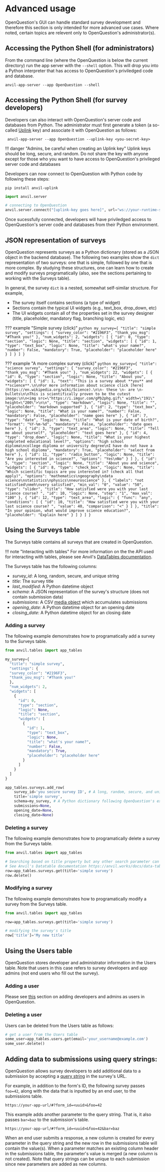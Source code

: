 # Advanced usage
OpenQuestion's GUI can handle standard survey development and therefore this section is
only intended for more advanced use cases. Where noted, certain topics are relevent only to
OpenQuestion's administrator(s).

## Accessing the Python Shell (for administrators)
From the command line (where the OpenQuestion is below the current directory) run the app server 
with the `--shell` option. This will drop you into a Python interpreter that has access to
OpenQuestion's priviledged code and database. 

```
anvil-app-server --app OpenQuestion --shell
```

## Accessing the Python Shell (for survey developers)
Developers can also interact with OpenQuestion's server code and databases from Python.
The administrator must first generate 
a token (a so-called [Uplink](https://anvil.works/docs/uplink) key) and associate it with 
OpenQuestion as follows:

```
 anvil-app-server --app OpenQuestion --uplink-key <you-secret-key>
```

!!! danger "Admins, be careful when creating an Uplink key"
    Uplink keys should be long, secure, and random. Do not share the key
    with anyone except for those who you want to have access to
    OpenQuestion's privileged server code and databases

Developers can now connect to OpenQuestion with Python code by following these steps:

```
pip install anvil-uplink
```

```python
import anvil.server

# connecting to OpenQuestion
anvil.server.connect("[uplink-key goes here]", url="ws://your-runtime-server:3030/_/uplink")`
```

Once sucessfully connected, developers will have priviledged access to OpenQuestion's server code
and databases from their Python environment.

## JSON representation of surveys
OpenQuestion represents surveys as a Python dictionary (stored as a JSON object in the backend database). The following
two examples show the `dict` representation of two surveys: one that is simple, followed by one that is more complex.
By studying these structures, one can learn how to create and modify surveys programatically 
(also, see the sections pertaining to working with the Surveys table). 

In general, the survey `dict` is a nested, somewhat self-similar structure. For example,

- The survey itself contains sections (a type of widget)
- Sections contain the typical UI widgets (e.g., text_box, drop_down, etc)
- The UI widgets contain all of the properties set in the survey designer 
(title, placeholder, mandatory flag, branching logic, etc)

??? example "Simple survey (click)"
    ```python
    my_survey={
      "title": "simple survey",
      "settings": {
      "survey_color": "#2196F3",
      "thank_you_msg": "#Thank you!"
      },
      "num_widgets": 2,
      "widgets": [
        {
          "id": 0,
          "type": "section",
          "logic": None,
          "title": "section",
          "widgets": [
            {
              "id": 1,
              "type": "text_box",
              "logic": None,
              "title": "what's your name?",
              "number": False,
              "mandatory": True,
              "placeholder": "placeholder here"
            }
          ]
        }
      ]
    }
    ```
    
??? example "A more complex survey (click)"
    ```python
    my_survey={
      "title": "science survey",
      "settings": {
      "survey_color": "#2196F3",
      "thank_you_msg": "#Thank you!"
      },
      "num_widgets": 22,
      "widgets": [
        {
          "id": 0,
          "type": "section",
          "logic": None,
          "title": "About you",
          "widgets": [
            {
              "id": 1,
              "text": "This is a survey about **you** and **science**.\n\nFor more information about science click [here](https://en.wikipedia.org/wiki/Science).\n\n- these \n- are \n- bullets\n\nThis is scientifically proven to be the cutest image:\n\n<img src=\"https://i.imgur.com/gPb2phg.gif\" width=\"191\" height=\"200\">\n\n",
              "type": "markdown",
              "logic": None,
              "title": "",
              "placeholder": "markdown supported"
            },
            {
              "id": 2,
              "type": "text_box",
              "logic": None,
              "title": "What is your name?",
              "number": False,
              "mandatory": False,
              "placeholder": "name goes here"
            },
            {
              "id": 7,
              "type": "date",
              "logic": None,
              "title": "What is your date of birth?",
              "format": "%Y-%m-%d",
              "mandatory": False,
              "placeholder": "date goes here"
            },
            {
              "id": 3,
              "type": "text_area",
              "logic": None,
              "title": "Tell me about yourself",
              "placeholder": "text goes here"
            },
            {
              "id": 4,
              "type": "drop_down",
              "logic": None,
              "title": "What is your highest completed educational level?",
              "options": "high school diploma\ncollege diploma or university degree\nI have do not have a high school diploma",
              "mandatory": True,
              "placeholder": "select from here"
            },
            {
              "id": 11,
              "type": "radio_button",
              "logic": None,
              "title": "Are you interested in science?",
              "options": "Yes\nNo"
            }
          ]
        },
        {
          "id": 5,
          "type": "section",
          "logic": None,
          "title": "About you and science",
          "widgets": [
            {
              "id": 8,
              "type": "check_box",
              "logic": None,
              "title": "Which scientific topics are you interested in? (check all that apply)",
              "options": "mathematics\ngeography\ndata science\nstatistics\nphysics\nneuroscience"
            },
            {
              "labels": "not satisfied\nmeh\nvery satisfied",
              "min_val": "0",
              "value": "50",
              "type": "slider",
              "title": "How satisfied were you with your last science course? ",
              "id": 10,
              "logic": None,
              "step": "1",
              "max_val": "100"
            },
            {
              "id": 12,
              "type": "text_area",
              "logic": {
                "func": "any",
                "conditions": [
                  {
                    "id": 10,
                    "title": "How satisfied were you with your last science course? ",
                    "value": 40,
                    "comparison": "<"
                  }
                ]
              },
              "title": "In your opinion, what would improve science education?",
              "placeholder": "Explain here"
            }
          ]
        }
      ]
    }
    ```

## Using the Surveys table
The Surveys table contains all surveys that are created in OpenQuestion.

!!! note "Interacting with tables"
    For more information on the the API used for interacting with tables, 
    please see Anvil's [DataTables documentation](https://anvil.works/docs/data-tables/data-tables-in-code).
    
The Surveys table has the following columns:

- _survey_id_: A long, random, secure, and unique string
- _title_: The survey title
- _last_modified_: A Python datetime object
- _schema_: A JSON representation of the survey's structure (does not contain submission data)
- _submissions_: A CSV [media object](https://anvil.works/docs/media) which accumulates submissions
- _opening_date_: A Python datetime object for an opening date
- _closing_date_: A Python datetime object for an closing date

### Adding a survey
The following example demonstrates how to programatically add a survey to the Surveys table.

```python
from anvil.tables import app_tables

my_survey={
  "title": "simple survey",
  "settings": {
  "survey_color": "#2196F3",
  "thank_you_msg": "#Thank you!"
  },
  "num_widgets": 2,
  "widgets": [
    {
      "id": 0,
      "type": "section",
      "logic": None,
      "title": "section",
      "widgets": [
        {
          "id": 1,
          "type": "text_box",
          "logic": None,
          "title": "what's your name?",
          "number": False,
          "mandatory": True,
          "placeholder": "placeholder here"
        }
      ]
    }
  ]
}

app_tables.surveys.add_row(
    survey_id='you secure survey ID', # A long, random, secure, and unique string
    title='simple survey', 
    schema=my_survey, # A Python dictionary following OpenQuestion's expected format
    submissions=None,
    opening_date=None,
    closing_date=None)
```

### Deleting a survey
The following example demonstrates how to programatically delete a survey from the Surveys table.

```python
from anvil.tables import app_tables

# Searching based on title property but any other search parameter can be used. 
# See Anvil's Datatable documentation https://anvil.works/docs/data-tables/data-tables-in-code
row=app_tables.surveys.get(title='simple survey')
row.delete()
```

### Modifying a survey
The following example demonstrates how to programatically modify a survey from the Surveys table.

```python
from anvil.tables import app_tables

row=app_tables.surveys.get(title='simple survey')

# modifying the survey's title
row['title']='My new title'
```

## Using the Users table
OpenQuestion stores developer and administrator information in the Users table. Note that
users in this case refers to survey developers and app admins (not end users who fill out the survey).

### Adding a user
Please see [this](installation.md#adding-developers-and-administrators-as-users) 
section on adding developers and admins as users in OpenQuestion.

### Deleting a user
Users can be deleted from the Users table as follows:

```python
# get a user from the Users table
some_user=app_tables.users.get(email='your_username@example.com')
some_user.delete()
```

## Adding data to submissions using query strings:
OpenQuestion allows survey developers to add additional data 
to a submission by accepting a [query string](https://en.wikipedia.org/wiki/Query_string)
in the survey's URL.

For example, in addition to the form's ID, the following survey
passes `foo=42`, along with the data that is inputted by an end user, 
to the submissions table.

`https://your-app-url/#?form_id=<uuid>&foo=42`   

This example adds another parameter to the query string. That is, it also passes `bar=baz` to
the submission's table.

`https://your-app-url/#?form_id=<uuid>&foo=42&bar=baz`   

When an end user submits a response, a new column is created for every parameter 
in the query string and the new row in the submissions table will contain the value(s). When a 
parameter matches an existing column header in the submissions table, 
the parameter's value is merged (a new column is not created). Note that query strings 
can be unique to each submission since new parameters are added as new columns.